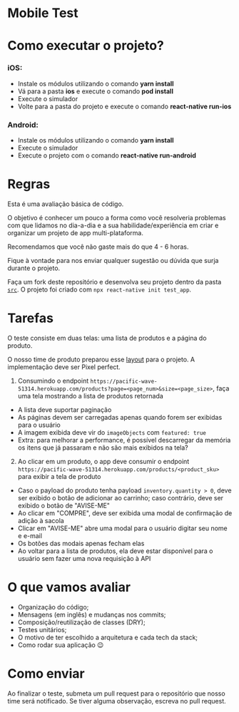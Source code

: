 # Mobile Test

# Como executar o projeto?

### iOS:

- Instale os módulos utilizando o comando **yarn install**
- Vá para a pasta **ios** e execute o comando **pod install**
- Execute o simulador
- Volte para a pasta do projeto e execute o comando **react-native run-ios**

### Android:

- Instale os módulos utilizando o comando **yarn install**
- Execute o simulador
- Execute o projeto com o comando **react-native run-android**

# Regras

Esta é uma avaliação básica de código.

O objetivo é conhecer um pouco a forma como você resolveria problemas com que lidamos no dia-a-dia e a sua habilidade/experiência em criar e organizar um projeto de app multi-plataforma.

Recomendamos que você não gaste mais do que 4 - 6 horas.

Fique à vontade para nos enviar qualquer sugestão ou dúvida que surja durante o projeto.

Faça um fork deste repositório e desenvolva seu projeto dentro da pasta [`src`](./src). O projeto foi criado com `npx react-native init test_app`.

# Tarefas

O teste consiste em duas telas: uma lista de produtos e a página do produto.

O nosso time de produto preparou esse [layout](https://www.figma.com/file/Dbpn1mqdq2d350NEXojF2v/test-mobile?node-id=392%3A0) para o projeto. A implementação deve ser Pixel perfect.

1. Consumindo o endpoint `https://pacific-wave-51314.herokuapp.com/products?page=<page_num>&size=<page_size>`, faça uma tela mostrando a lista de produtos retornada

- A lista deve suportar paginação
- As páginas devem ser carregadas apenas quando forem ser exibidas para o usuário
- A imagem exibida deve vir do `imageObjects` com `featured: true`
- Extra: para melhorar a performance, é possível descarregar da memória os itens que já passaram e não são mais exibidos na tela?

2. Ao clicar em um produto, o app deve consumir o endpoint `https://pacific-wave-51314.herokuapp.com/products/<product_sku>` para exibir a tela de produto

- Caso o payload do produto tenha payload `inventory.quantity > 0`, deve ser exibido o botão de adicionar ao carrinho; caso contrário, deve ser exibido o botão de "AVISE-ME"
- Ao clicar em "COMPRE", deve ser exibida uma modal de confirmação de adição à sacola
- Clicar em "AVISE-ME" abre uma modal para o usuário digitar seu nome e e-mail
- Os botões das modais apenas fecham elas
- Ao voltar para a lista de produtos, ela deve estar disponível para o usuário sem fazer uma nova requisição à API

# O que vamos avaliar

- Organização do código;
- Mensagens (em inglês) e mudanças nos commits;
- Composição/reutilização de classes (DRY);
- Testes unitários;
- O motivo de ter escolhido a arquitetura e cada tech da stack;
- Como rodar sua aplicação 😉

# Como enviar

Ao finalizar o teste, submeta um pull request para o repositório que nosso time será notificado. Se tiver alguma observação, escreva no pull request.
